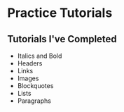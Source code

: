 # Practice Tutorials

## Tutorials I've Completed
* Italics and Bold
* Headers
* Links
* Images
* Blockquotes
* Lists
* Paragraphs